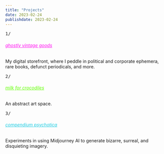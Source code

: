 ```yaml
---
title: "Projects"
date: 2023-02-24
publishdate: 2023-02-24
---
```


<div class="project_box_ecom">

<div class="project_left">

<p class="webicon_ecom"><span style="font-family: monospace;">1/</span></p>

</div>

<div class="project_right">

<h6><a href="https://ghostlyvintagegoods.com" style="color:#FF10F0">ghostly vintage goods</a></h6>

<p class="projectp">My digital storefront, where I peddle in political and corporate ephemera, rare books, defunct periodicals, and more.</p>

</div>

<div class="clear">

</div>

</div>


<div class="project_box_web">

<div class="project_left">

<p class="webicon_web"><span style="font-family: monospace;">2/</span></p>

</div>

<div class="project_right">

<h6><a href="https://www.milkforcrocodiles.com" style="color:#60FF00">milk for crocodiles</a></h6>

<p class="projectp">An abstract art space.</p>

</div>

<div class="clear">

</div>

</div>


<div class="project_box_social">

<div class="project_left">

<p class="webicon_social"><span style="font-family: monospace;">3/</span></p>

</div>

<div class="project_right">

<h6><a href="https://www.instagram.com/compendium_psychotica/" style="color:#1ECBE1">compendium psychotica</a></h6>

<p class="projectp">Experiments in using Midjourney AI to generate bizarre, surreal, and disquieting imagery.</p>

</div>

<div class="clear">

</div>

</div>